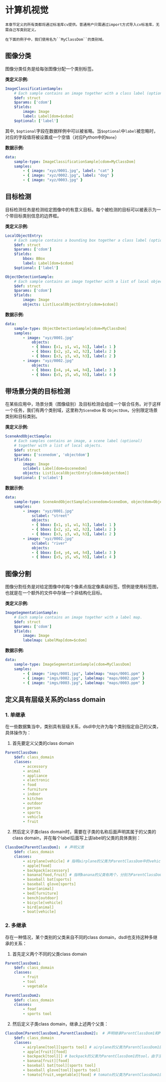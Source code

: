 # 计算机视觉 

```{note}
本章节定义的所有类都将通过标准库cv提供。普通用户只需通过import方式导入cv标准库，无需自己写类别定义。

在下面的例子中，我们使用名为``MyClassDom``的类别域。
```

## 图像分类

图像分类任务是给每张图像分配一个类别标签。

**类定义示例:**

```yaml
ImageClassificationSample:
    # Each sample contains an image together with a class label (optional).
    $def: struct
    $params: ['cdom'] 
    $fields:
        image: Image
        label: Label[dom=$cdom]
    $optional: ['label']
```

其中, ``$optional``字段在数据样例中可以被省略。当``$optional``中``label``被忽略时，对应的字段值将被设置成一个空值（对应Python中的``None``）

**数据示例:**

```yaml
data:
    sample-type: ImageClassificationSample[cdom=MyClassDom]
    samples:
        - { image: "xyz/0001.jpg", label: "cat" }
        - { image: "xyz/0002.jpg", label: "dog" }
        - { image: "xyz/0003.jpg" }
```

## 目标检测


目标检测任务是检测给定图像中的有意义目标。每个被检测的目标可以被表示为一个带目标类别信息的边界框。

**类定义示例:**

```yaml
LocalObjectEntry:
    # Each sample contains a bounding box together a class label (optional).
    $def: struct
    $params: ['cdom']
    $fields:
        bbox: BBox
        label: Label[dom=$cdom]
    $optional: ['label']

ObjectDetectionSample:
    # Each sample contains an image together with a list of local objects.
    $def: struct
    $params: ['cdom']
    $fields:
        image: Image
        objects: List[LocalObjectEntry[cdom=$cdom]]
```

**数据示例:**

```yaml
data:
    sample-type: ObjectDetectionSample[cdom=MyClassDom]
    samples:
        - image: "xyz/0001.jpg"
            objects: 
            - { bbox: [x1, y1, w1, h1], label: 1 }
            - { bbox: [x2, y2, w2, h2], label: 2 }
            - { bbox: [x3, y3, w3, h3], label: 2 }
        - image: "xyz/0002.jpg"
            objects: 
            - { bbox: [x4, y4, w4, h4], label: 3 }
            - { bbox: [x5, y5, w5, h5], label: 4 }
```


## 带场景分类的目标检测

在某些应用中，场景分类（图像级别）及目标检测会组成一个联合任务。对于这样一个任务，我们有两个类别域，这里称为``SceneDom`` 和 ``ObjectDom``，分别限定场景类别和目标类别。

**类定义示例:**

```yaml
SceneAndObjectSample:
    # Each samples contains an image, a scene label (optional)
    # together with a list of local objects.
    $def: struct
    $params: ['scenedom', 'objectdom']
    $fields:
        image: Image 
        sclabel: Label[dom=$scenedom]
        objects: List[LocalObjectEntry[cdom=$objectdom]]
    $optional: ['sclabel']
```

**数据示例:**

```yaml
data:
    sample-type: SceneAndObjectSample[scenedom=SceneDom, objectdom=ObjectDom]
    samples:
        - image: "xyz/0001.jpg"
            sclabel: "street"
            objects: 
            - { bbox: [x1, y1, w1, h1], label: 1 }
            - { bbox: [x2, y2, w2, h2], label: 2 }
            - { bbox: [x3, y3, w3, h3], label: 2 }
        - image: "xyz/0002.jpg"
            sclabel: "river"
            objects: 
            - { bbox: [x4, y4, w4, h4], label: 3 }
            - { bbox: [x5, y5, w5, h5], label: 4 }
```

## 图像分割

图像分割任务是对给定图像中的每个像素点指定像素级标签。惯例是使用标签图，也就是在一个额外的文件中存储一个非结构化目标。

**类定义示例:**

```yaml
ImageSegmentationSample:
    # Each sample contains an image together with a label map.
    $def: struct
    $params: ['cdom']
    $fields:
        image: Image
        labelmap: LabelMap[dom=$cdom]
```

**数据示例:**

```yaml
data:
    sample-type: ImageSegmentationSample[cdom=MyClassDom]
    samples:
        - { image: "imgs/0001.jpg", labelmap: "maps/0001.ppm" }
        - { image: "imgs/0002.jpg", labelmap: "maps/0002.ppm" }
        - { image: "imgs/0003.jpg", labelmap: "maps/0003.ppm" }
```

## 定义具有层级关系的class domain

### 1. 单继承

在一些数据集当中，类别具有层级关系，dsdl中允许为每个类别指定自己的父类，具体操作为：

1. 首先要定义父类的class domain

```yaml
ParentClassDom:
    $def: class_domain
    classes:
        - accessory
        - animal
        - appliance
        - electronic
        - food
        - furniture
        - indoor
        - kitchen
        - outdoor
        - person
        - sports
        - vehicle
        - fruit
```

2. 然后定义子类class domain时，需要在子类的名称后面声明其属于的父类的class domain，并在每个label后面写上该label的父类的具体类别：

```yaml
ClassDom[ParentClassDom]:  # 声明父类
    $def: class_domain
    classes:
        - airplane[vehicle] # 指明airplane的父类为ParentClassDom中的vehicle
        - apple[food]
        - backpack[accessory]
        - banana[food,fruit] # 指明banana的父类有两个，分别为ParentClassDom中的food和fruit
        - baseball bat[sports]
        - baseball glove[sports]
        - bear[animal]
        - bed[furniture]
        - bench[outdoor]
        - bicycle[vehicle]
        - bird[animal]
        - boat[vehicle]
```

### 2. 多继承

存在一种情况，某个类别的父类来自不同的class domain，dsdl也支持这种多继承的关系：

1. 首先定义两个不同的父类class domain

```yaml
ParentClassDom1:
    $def: class_domain
    classes:
        - fruit
        - tool
        - vegetable
                
ParentClassDom2:
    $def: class_domain
    classes:
        - food
        - sports tool
```

2. 然后定义子类class domain，继承上述两个父类：

```yaml
ClassDom[ParentClassDom1,ParentClassDom2]:  # 声明继承ParentClassDom1和ParentClassDom2两个父类
    $def: class_domain
    classes:
        - airplane[tool][sports tool] # airplane的父类为ParentClassDom1的tool与ParentClassDom2中的sports tool
        - apple[fruit][food]
        - backpack[tool][] # backpack的父类为ParentClassDom1的tool，由于没有属于ParentClassDom2的父类，所以第二个位置为空
        - banana[fruit][food]
        - baseball bat[tool][sports tool]
        - baseball glove[tool][sports tool]
        - tomato[fruit,vegetable][food] # tomato的父类为ParentClassDom1的fruit和vegetable以及ParentClassDom2的food
```


